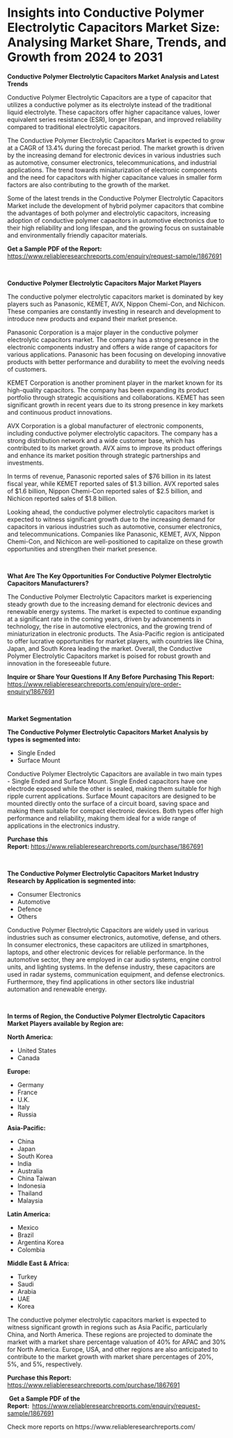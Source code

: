 <p><h1>Insights into Conductive Polymer Electrolytic Capacitors Market Size: Analysing Market Share, Trends, and Growth from 2024 to 2031</h1></p><p><strong>Conductive Polymer Electrolytic Capacitors Market Analysis and Latest Trends</strong></p>
<p><p>Conductive Polymer Electrolytic Capacitors are a type of capacitor that utilizes a conductive polymer as its electrolyte instead of the traditional liquid electrolyte. These capacitors offer higher capacitance values, lower equivalent series resistance (ESR), longer lifespan, and improved reliability compared to traditional electrolytic capacitors.</p><p>The Conductive Polymer Electrolytic Capacitors Market is expected to grow at a CAGR of 13.4% during the forecast period. The market growth is driven by the increasing demand for electronic devices in various industries such as automotive, consumer electronics, telecommunications, and industrial applications. The trend towards miniaturization of electronic components and the need for capacitors with higher capacitance values in smaller form factors are also contributing to the growth of the market.</p><p>Some of the latest trends in the Conductive Polymer Electrolytic Capacitors Market include the development of hybrid polymer capacitors that combine the advantages of both polymer and electrolytic capacitors, increasing adoption of conductive polymer capacitors in automotive electronics due to their high reliability and long lifespan, and the growing focus on sustainable and environmentally friendly capacitor materials.</p></p>
<p><strong>Get a Sample PDF of the Report:&nbsp;</strong> <a href="https://www.reliableresearchreports.com/enquiry/request-sample/1867691">https://www.reliableresearchreports.com/enquiry/request-sample/1867691</a></p>
<p>&nbsp;</p>
<p><strong>Conductive Polymer Electrolytic Capacitors Major Market Players</strong></p>
<p><p>The conductive polymer electrolytic capacitors market is dominated by key players such as Panasonic, KEMET, AVX, Nippon Chemi-Con, and Nichicon. These companies are constantly investing in research and development to introduce new products and expand their market presence.</p><p>Panasonic Corporation is a major player in the conductive polymer electrolytic capacitors market. The company has a strong presence in the electronic components industry and offers a wide range of capacitors for various applications. Panasonic has been focusing on developing innovative products with better performance and durability to meet the evolving needs of customers.</p><p>KEMET Corporation is another prominent player in the market known for its high-quality capacitors. The company has been expanding its product portfolio through strategic acquisitions and collaborations. KEMET has seen significant growth in recent years due to its strong presence in key markets and continuous product innovations.</p><p>AVX Corporation is a global manufacturer of electronic components, including conductive polymer electrolytic capacitors. The company has a strong distribution network and a wide customer base, which has contributed to its market growth. AVX aims to improve its product offerings and enhance its market position through strategic partnerships and investments.</p><p>In terms of revenue, Panasonic reported sales of $76 billion in its latest fiscal year, while KEMET reported sales of $1.3 billion. AVX reported sales of $1.6 billion, Nippon Chemi-Con reported sales of $2.5 billion, and Nichicon reported sales of $1.8 billion.</p><p>Looking ahead, the conductive polymer electrolytic capacitors market is expected to witness significant growth due to the increasing demand for capacitors in various industries such as automotive, consumer electronics, and telecommunications. Companies like Panasonic, KEMET, AVX, Nippon Chemi-Con, and Nichicon are well-positioned to capitalize on these growth opportunities and strengthen their market presence.</p></p>
<p>&nbsp;</p>
<p><strong>What Are The Key Opportunities For Conductive Polymer Electrolytic Capacitors Manufacturers?</strong></p>
<p><p>The Conductive Polymer Electrolytic Capacitors market is experiencing steady growth due to the increasing demand for electronic devices and renewable energy systems. The market is expected to continue expanding at a significant rate in the coming years, driven by advancements in technology, the rise in automotive electronics, and the growing trend of miniaturization in electronic products. The Asia-Pacific region is anticipated to offer lucrative opportunities for market players, with countries like China, Japan, and South Korea leading the market. Overall, the Conductive Polymer Electrolytic Capacitors market is poised for robust growth and innovation in the foreseeable future.</p></p>
<p><strong>Inquire or Share Your Questions If Any Before Purchasing This Report:</strong> <a href="https://www.reliableresearchreports.com/enquiry/pre-order-enquiry/1867691">https://www.reliableresearchreports.com/enquiry/pre-order-enquiry/1867691</a></p>
<p>&nbsp;</p>
<p><strong>Market Segmentation</strong></p>
<p><strong>The Conductive Polymer Electrolytic Capacitors Market Analysis by types is segmented into:</strong></p>
<p><ul><li>Single Ended</li><li>Surface Mount</li></ul></p>
<p><p>Conductive Polymer Electrolytic Capacitors are available in two main types - Single Ended and Surface Mount. Single Ended capacitors have one electrode exposed while the other is sealed, making them suitable for high ripple current applications. Surface Mount capacitors are designed to be mounted directly onto the surface of a circuit board, saving space and making them suitable for compact electronic devices. Both types offer high performance and reliability, making them ideal for a wide range of applications in the electronics industry.</p></p>
<p><strong>Purchase this Report:&nbsp;</strong><a href="https://www.reliableresearchreports.com/purchase/1867691">https://www.reliableresearchreports.com/purchase/1867691</a></p>
<p>&nbsp;</p>
<p><strong>The Conductive Polymer Electrolytic Capacitors Market Industry Research by Application is segmented into:</strong></p>
<p><ul><li>Consumer Electronics</li><li>Automotive</li><li>Defence</li><li>Others</li></ul></p>
<p><p>Conductive Polymer Electrolytic Capacitors are widely used in various industries such as consumer electronics, automotive, defense, and others. In consumer electronics, these capacitors are utilized in smartphones, laptops, and other electronic devices for reliable performance. In the automotive sector, they are employed in car audio systems, engine control units, and lighting systems. In the defense industry, these capacitors are used in radar systems, communication equipment, and defense electronics. Furthermore, they find applications in other sectors like industrial automation and renewable energy.</p></p>
<p>&nbsp;</p>
<p><strong>In terms of Region, the Conductive Polymer Electrolytic Capacitors Market Players available by Region are:</strong></p>
<p>
    <p> <strong> North America: </strong>
        <ul>
            <li>United States</li>
            <li>Canada</li>
        </ul>
        </p> 
    <p> <strong> Europe: </strong>
        <ul>
            <li>Germany</li>
            <li>France</li>
            <li>U.K.</li>
            <li>Italy</li>
            <li>Russia</li>
        </ul>
        </p> 
    <p> <strong> Asia-Pacific: </strong>
        <ul>
            <li>China</li>
            <li>Japan</li>
            <li>South Korea</li>
            <li>India</li>
            <li>Australia</li>
            <li>China Taiwan</li>
            <li>Indonesia</li>
            <li>Thailand</li>
            <li>Malaysia</li>
        </ul>
        </p> 
    <p> <strong> Latin America: </strong>
        <ul>
            <li>Mexico</li>
            <li>Brazil</li>
            <li>Argentina Korea</li>
            <li>Colombia</li>
        </ul>
        </p> 
    <p> <strong> Middle East & Africa: </strong>
        <ul>
            <li>Turkey</li>
            <li>Saudi</li>
            <li>Arabia</li>
            <li>UAE</li>
            <li>Korea</li>
        </ul>
    </p>
    </p>
<p><p>The conductive polymer electrolytic capacitors market is expected to witness significant growth in regions such as Asia Pacific, particularly China, and North America. These regions are projected to dominate the market with a market share percentage valuation of 40% for APAC and 30% for North America. Europe, USA, and other regions are also anticipated to contribute to the market growth with market share percentages of 20%, 5%, and 5%, respectively.</p></p>
<p><strong>Purchase this Report: </strong><a href="https://www.reliableresearchreports.com/purchase/1867691">https://www.reliableresearchreports.com/purchase/1867691</a></p>
<p>&nbsp;<strong>Get a Sample PDF of the Report:&nbsp;&nbsp;</strong><a href="https://www.reliableresearchreports.com/enquiry/request-sample/1867691">https://www.reliableresearchreports.com/enquiry/request-sample/1867691</a></p>
<p><strong></strong></p>
<p>Check more reports on https://www.reliableresearchreports.com/</p>